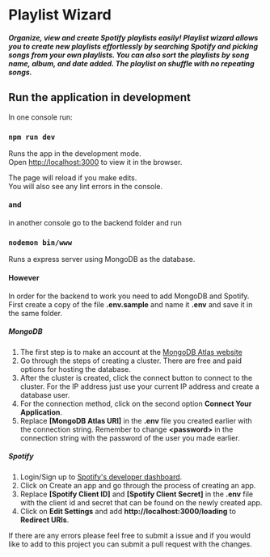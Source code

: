 # Playlist Wizard

##### Organize, view and create Spotify playlists easily! Playlist wizard allows you to create new playlists effortlessly by searching Spotify and picking songs from your own playlists. You can also sort the playlists by song name, album, and date added. The playlist on shuffle with no repeating songs.


## Run the application in development

In one console run:

### `npm run dev`

Runs the app in the development mode.\
Open [http://localhost:3000](http://localhost:3000) to view it in the browser.

The page will reload if you make edits.\
You will also see any lint errors in the console.

#### and

in another console go to the backend folder and run

### `nodemon bin/www`

Runs a express server using MongoDB as the database.

#### However

In order for the backend to work you need to add MongoDB and Spotify. First
create a copy of the file **.env.sample** and name it **.env** and save it in the same folder.

#####  MongoDB

1. The first step is to make an account at the [MongoDB Atlas website](https://www.mongodb.com/cloud/atlas?utm_campaign=atlas_bc_mern&utm_source=medium&utm_medium=inf&utm_term=campaign_term&utm_content=campaign_content)
2. Go through the steps of creating a cluster. There are free and paid options for hosting the database.
3. After the cluster is created, click the connect button to connect to the cluster. For the IP address just use your current IP address and create a database user.
4. For the connection method, click on the second option **Connect Your Application**.
5. Replace **[MongoDB Atlas URI]** in the **.env** file you created earlier with the connection string. Remember to change **&lt;password&gt;** in the connection string with the password of the user you made earlier.

#####  Spotify

1. Login/Sign up to [Spotify's developer dashboard](https://developer.spotify.com/dashboard/).
2. Click on Create an app and go through the process of creating an app.
3. Replace **[Spotify Client ID]** and **[Spotify Client Secret]** in the **.env** file with the client id and secret that can be found on the newly created app.
4. Click on **Edit Settings** and add **http://localhost:3000/loading** to **Redirect URIs**.

If there are any errors please feel free to submit a issue and if you would like to add to this project you can submit a pull request with the changes.
